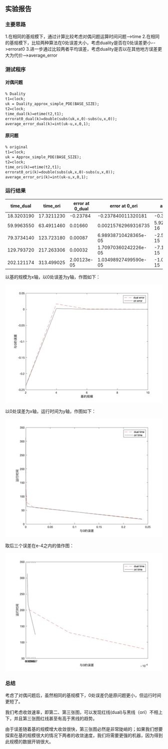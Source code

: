 ## 实验报告

### 主要思路

1.在相同的基规模下，通过计算比较考虑对偶问题运算时间问题-->time
2.在相同的基规模下，比较两种算法在0处误差大小，考虑duality是否在0处误差更小-->errorat0
3.进一步通过比较两者平均误差，考虑duality是否以在其他地方误差更大为代价-->average_error

### 测试程序

#### 对偶问题

```
% Duality 
t1=clock;
uk = Duality_approx_simple_PDE(BASE_SIZE);
t2=clock;
time_dual(k)=etime(t2,t1);
errorat0_dual(k)=double(subs(uk,x,0)-subs(u,x,0));
average_error_dual(k)=int(uk-u,x,0,1);
```

#### 原问题

```
% original
t1=clock;
uk = Approx_simple_PDE(BASE_SIZE);
t2=clock;
time_ori(k)=etime(t2,t1);
errorat0_ori(k)=double(subs(uk,x,0)-subs(u,x,0));
average_error_ori(k)=int(uk-u,x,0,1);
```

### 运行结果

| time_dual  | time_ori   | error at 0_dual | error at 0_ori       | average error_dual    | average error_ori     |
| ---------- | ---------- | --------------- | -------------------- | --------------------- | --------------------- |
| 18.3203190 | 17.3211230 | -0.23784        | -0.237840011320181   | -0.309945062063126    | -0.309945062063126    |
| 59.9963550 | 63.4911460 | 0.01660         | 0.00215762969316735  | 5.92118946466750e-16  | 3.76587649952853e-16  |
| 79.3734140 | 123.723180 | 0.00087         | 6.98938710428365e-05 | -2.58060239843871e-15 | -4.04417240436790e-16 |
| 129.793720 | 217.263306 | 0.00032         | 1.70970360242226e-05 | -7.13858601860314e-15 | -4.18535576566607e-16 |
| 202.121174 | 313.499025 | 2.00123e-05     | 1.03498927499590e-05 | -1.03265544263801e-15 | -2.02800739164862e-17 |

以基的规模为x轴，以0处误差为y轴，作图如下：

![Alt text](<error at 0 comparation-1.jpg>)

以0处误差为x轴，运行时间为y轴，作图如下：

![Alt text](<converge speed comparation-1.jpg>)

取后三个误差在e-4之内的值作图：

![Alt text](<converge speed comparation-2.jpg>)

### 总结

考虑了对偶问题后，虽然相同的基规模下，0处误差仍是原问题更小，但运行时间更短了。

我们考虑收敛速率，即第二、第三张图，可以发现红线(dual)与黑线（ori）不相上下，并且第三张图红线甚至有高于黑线的趋势。

由于误差随着基的规模增大收敛很快，第三张图必然是非常陡峭的；如果我们想要探索在基的规模很大的情况下两者的收敛速度，我们将需要更强的机器，因为得到此规模的数据开销很大。
